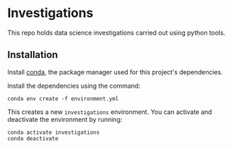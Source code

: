 # Investigations

This repo holds data science investigations carried out using python tools.

## Installation

Install [conda](https://conda.io), the package manager used for this project's dependencies.

Install the dependencies using the command:

```
conda env create -f environment.yml
```

This creates a new `investigations` environment. You can activate and deactivate the environment by running:

```
conda activate investigations
conda deactivate
```